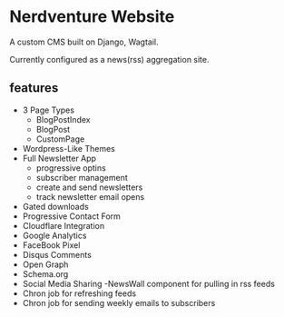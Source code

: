 # Nerdventure Website

A custom CMS built on Django, Wagtail.

Currently configured as a news(rss) aggregation site.

## features
- 3 Page Types
  - BlogPostIndex
  - BlogPost
  - CustomPage
- Wordpress-Like Themes
- Full Newsletter App
  - progressive optins
  - subscriber management
  - create and send newsletters
  - track newsletter email opens
 - Gated downloads
 - Progressive Contact Form
 - Cloudflare Integration
 - Google Analytics
 - FaceBook Pixel
 - Disqus Comments
 - Open Graph
 - Schema.org
 - Social Media Sharing
 -NewsWall component for pulling in rss feeds
  - Chron job for refreshing feeds
  - Chron job for sending weekly emails to subscribers



